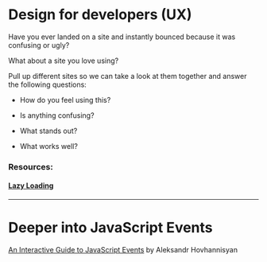 # Design for developers (UX)

Have you ever landed on a site and instantly bounced because it was confusing or ugly?

What about a site you love using?

Pull up different sites so we can take a look at them together and answer the following questions:

- How do you feel using this?

- Is anything confusing?

- What stands out?

- What works well?

### Resources:

#### [Lazy Loading](https://developer.mozilla.org/en-US/docs/Web/Performance/Guides/Lazy_loading)

---

# Deeper into JavaScript Events

[An Interactive Guide to JavaScript Events](https://www.aleksandrhovhannisyan.com/blog/interactive-guide-to-javascript-events/) by Aleksandr Hovhannisyan
